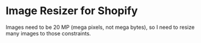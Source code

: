 # Image Resizer for Shopify

Images need to be 20 MP (mega pixels, not mega bytes), so I need to resize many images to those constraints.
